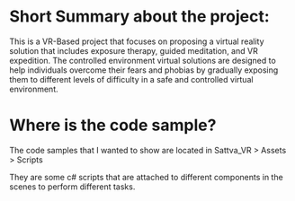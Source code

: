 # Short Summary about the project:
This is a VR-Based project that focuses on proposing a virtual reality solution that includes exposure therapy, guided meditation, and VR expedition. The controlled environment virtual solutions are designed to help individuals overcome their fears and phobias by gradually exposing them to different levels of difficulty in a safe and controlled virtual environment. 
# Where is the code sample?
The code samples that I wanted to show are located in Sattva_VR > Assets > Scripts

They are some c# scripts that are attached to different components in the scenes to perform different tasks.
